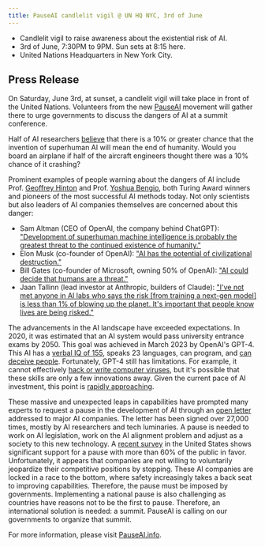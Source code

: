 ```yaml
---
title: PauseAI candlelit vigil @ UN HQ NYC, 3rd of June
---
```


- Candlelit vigil to raise awareness about the existential risk of AI.
- 3rd of June, 7:30PM to 9PM. Sun sets at 8:15 here.
- United Nations Headquarters in New York City.

## Press Release

On Saturday, June 3rd, at sunset, a candlelit vigil will take place in front of the United Nations. Volunteers from the new [PauseAI](http://pauseai.info) movement will gather there to urge governments to discuss the dangers of AI at a summit conference.

Half of AI researchers [believe](https://aiimpacts.org/2022-expert-survey-on-progress-in-ai/) that there is a 10% or greater chance that the invention of superhuman AI will mean the end of humanity. Would you board an airplane if half of the aircraft engineers thought there was a 10% chance of it crashing?

Prominent examples of people warning about the dangers of AI include Prof. [Geoffrey Hinton](https://www.reuters.com/technology/ai-pioneer-says-its-threat-world-may-be-more-urgent-than-climate-change-2023-05-05/) and Prof. [Yoshua Bengio](https://yoshuabengio.org/2023/05/22/how-rogue-ais-may-arise/), both Turing Award winners and pioneers of the most successful AI methods today. Not only scientists but also leaders of AI companies themselves are concerned about this danger:

- Sam Altman (CEO of OpenAI, the company behind ChatGPT): ["Development of superhuman machine intelligence is probably the greatest threat to the continued existence of humanity."](https://blog.samaltman.com/machine-intelligence-part-1)
- Elon Musk (co-founder of OpenAI): ["AI has the potential of civilizational destruction."](https://www.inc.com/ben-sherry/elon-musk-ai-has-the-potential-of-civilizational-destruction.html)
- Bill Gates (co-founder of Microsoft, owning 50% of OpenAI): ["AI could decide that humans are a threat."](https://www.denisonforum.org/daily-article/bill-gates-ai-humans-threat/)
- Jaan Tallinn (lead investor at Anthropic, builders of Claude): ["I've not met anyone in AI labs who says the risk [from training a next-gen model] is less than 1% of blowing up the planet. It's important that people know lives are being risked."](https://twitter.com/liron/status/1656929936639430657)

The advancements in the AI landscape have exceeded expectations. In 2020, it was estimated that an AI system would pass university entrance exams by 2050. This goal was achieved in March 2023 by OpenAI's GPT-4. This AI has a [verbal IQ of 155](https://bgr.com/tech/chatgpt-took-an-iq-test-and-its-score-was-sky-high/), speaks 23 languages, can program, and [can deceive people](https://www.theinsaneapp.com/2023/03/gpt4-passed-captcha-test.html). Fortunately, GPT-4 still has limitations. For example, it cannot effectively [hack or write computer viruses](https://pauseai.info/cybersecurity-risks), but it's possible that these skills are only a few innovations away. Given the current pace of AI investment, this point is [rapidly approaching](https://pauseai.info/urgency).

These massive and unexpected leaps in capabilities have prompted many experts to request a pause in the development of AI through an [open letter](https://futureoflife.org/open-letter/pause-giant-ai-experiments/) addressed to major AI companies. The letter has been signed over 27,000 times, mostly by AI researchers and tech luminaries. A pause is needed to work on AI legislation, work on the AI alignment problem and adjust as a society to this new technology. A [recent survey](https://forum.effectivealtruism.org/posts/EoqeJCBiuJbMTKfPZ/unveiling-the-american-public-opinion-on-ai-moratorium-and) in the United States shows significant support for a pause with more than 60% of the public in favor. Unfortunately, it appears that companies are not willing to voluntarily jeopardize their competitive positions by stopping. These AI companies are locked in a race to the bottom, where safety increasingly takes a back seat to improving capabilities. Therefore, the pause must be imposed by governments. Implementing a national pause is also challenging as countries have reasons not to be the first to pause. Therefore, an international solution is needed: a summit. PauseAI is calling on our governments to organize that summit.

For more information, please visit [PauseAI.info](http://pauseai.info).
